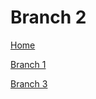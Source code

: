 # Branch 2

[Home](20210730_Trick-home.md)

[Branch 1](20210730_Trick-branch1.md)

[Branch 3](deep/20210730_Trick-branch3.md)